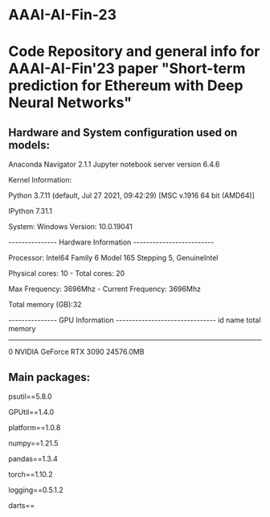 # AAAI-AI-Fin-23
# Code Repository and general info for AAAI-AI-Fin'23 paper "Short-term prediction for Ethereum with Deep Neural Networks"


## Hardware and System configuration used on models:

Anaconda Navigator 2.1.1
Jupyter notebook server version 6.4.6


Kernel Information:

Python 3.7.11 (default, Jul 27 2021, 09:42:29) [MSC v.1916 64 bit (AMD64)]

IPython 7.31.1


System: Windows
Version: 10.0.19041

--------------- Hardware Information -------------------------

Processor: Intel64 Family 6 Model 165 Stepping 5, GenuineIntel

Physical cores: 10  - Total cores: 20

Max Frequency: 3696Mhz  - Current Frequency: 3696Mhz

Total memory (GB):32


--------------- GPU Information -------------------------------
  id  name                     total memory
----  -----------------------  --------------
   0  NVIDIA GeForce RTX 3090  24576.0MB



## Main packages:

psutil==5.8.0

GPUtil==1.4.0

platform==1.0.8

numpy==1.21.5

pandas==1.3.4

torch==1.10.2

logging==0.5.1.2

darts==
